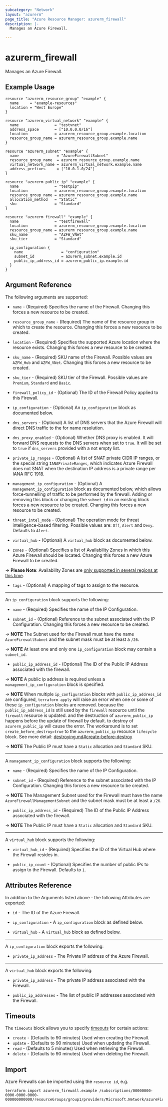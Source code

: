 ```yaml
---
subcategory: "Network"
layout: "azurerm"
page_title: "Azure Resource Manager: azurerm_firewall"
description: |-
  Manages an Azure Firewall.

---
```


# azurerm_firewall

Manages an Azure Firewall.

## Example Usage

```hcl
resource "azurerm_resource_group" "example" {
  name     = "example-resources"
  location = "West Europe"
}

resource "azurerm_virtual_network" "example" {
  name                = "testvnet"
  address_space       = ["10.0.0.0/16"]
  location            = azurerm_resource_group.example.location
  resource_group_name = azurerm_resource_group.example.name
}

resource "azurerm_subnet" "example" {
  name                 = "AzureFirewallSubnet"
  resource_group_name  = azurerm_resource_group.example.name
  virtual_network_name = azurerm_virtual_network.example.name
  address_prefixes     = ["10.0.1.0/24"]
}

resource "azurerm_public_ip" "example" {
  name                = "testpip"
  location            = azurerm_resource_group.example.location
  resource_group_name = azurerm_resource_group.example.name
  allocation_method   = "Static"
  sku                 = "Standard"
}

resource "azurerm_firewall" "example" {
  name                = "testfirewall"
  location            = azurerm_resource_group.example.location
  resource_group_name = azurerm_resource_group.example.name
  sku_name            = "AZFW_VNet"
  sku_tier            = "Standard"

  ip_configuration {
    name                 = "configuration"
    subnet_id            = azurerm_subnet.example.id
    public_ip_address_id = azurerm_public_ip.example.id
  }
}
```

## Argument Reference

The following arguments are supported:

* `name` - (Required) Specifies the name of the Firewall. Changing this forces a new resource to be created.

* `resource_group_name` - (Required) The name of the resource group in which to create the resource. Changing this forces a new resource to be created.

* `location` - (Required) Specifies the supported Azure location where the resource exists. Changing this forces a new resource to be created.

* `sku_name` - (Required) SKU name of the Firewall. Possible values are `AZFW_Hub` and `AZFW_VNet`. Changing this forces a new resource to be created.

* `sku_tier` - (Required) SKU tier of the Firewall. Possible values are `Premium`, `Standard` and `Basic`.

* `firewall_policy_id` - (Optional) The ID of the Firewall Policy applied to this Firewall.

* `ip_configuration` - (Optional) An `ip_configuration` block as documented below.

* `dns_servers` - (Optional) A list of DNS servers that the Azure Firewall will direct DNS traffic to the for name resolution.

* `dns_proxy_enabled` - (Optional) Whether DNS proxy is enabled. It will forward DNS requests to the DNS servers when set to `true`. It will be set to `true` if `dns_servers` provided with a not empty list.

* `private_ip_ranges` - (Optional) A list of SNAT private CIDR IP ranges, or the special string `IANAPrivateRanges`, which indicates Azure Firewall does not SNAT when the destination IP address is a private range per IANA RFC 1918.

* `management_ip_configuration` - (Optional) A `management_ip_configuration` block as documented below, which allows force-tunnelling of traffic to be performed by the firewall. Adding or removing this block or changing the `subnet_id` in an existing block forces a new resource to be created. Changing this forces a new resource to be created.

* `threat_intel_mode` - (Optional) The operation mode for threat intelligence-based filtering. Possible values are: `Off`, `Alert` and `Deny`. Defaults to `Alert`.

* `virtual_hub` - (Optional) A `virtual_hub` block as documented below.

* `zones` - (Optional) Specifies a list of Availability Zones in which this Azure Firewall should be located. Changing this forces a new Azure Firewall to be created.

-> **Please Note**: Availability Zones are [only supported in several regions at this time](https://docs.microsoft.com/azure/availability-zones/az-overview).

* `tags` - (Optional) A mapping of tags to assign to the resource.

---

An `ip_configuration` block supports the following:

* `name` - (Required) Specifies the name of the IP Configuration.

* `subnet_id` - (Optional) Reference to the subnet associated with the IP Configuration. Changing this forces a new resource to be created.

-> **NOTE** The Subnet used for the Firewall must have the name `AzureFirewallSubnet` and the subnet mask must be at least a `/26`.

-> **NOTE** At least one and only one `ip_configuration` block may contain a `subnet_id`.

* `public_ip_address_id` - (Optional) The ID of the Public IP Address associated with the firewall.

-> **NOTE** A public ip address is required unless a `management_ip_configuration` block is specified.

-> **NOTE** When multiple `ip_configuration` blocks with `public_ip_address_id` are configured, `terraform apply` will raise an error when one or some of these `ip_configuration` blocks are removed. because the `public_ip_address_id` is still used by the `firewall` resource until the `firewall` resource is updated. and the destruction of `azurerm_public_ip` happens before the update of firewall by default. to destroy of `azurerm_public_ip` will cause the error. The workaround is to set `create_before_destroy=true` to the `azurerm_public_ip` resource `lifecycle` block. See more detail: [destroying.md#create-before-destroy](https://github.com/hashicorp/terraform/blob/main/docs/destroying.md#create-before-destroy)

-> **NOTE** The Public IP must have a `Static` allocation and `Standard` SKU.

---

A `management_ip_configuration` block supports the following:

* `name` - (Required) Specifies the name of the IP Configuration.

* `subnet_id` - (Required) Reference to the subnet associated with the IP Configuration. Changing this forces a new resource to be created.

-> **NOTE** The Management Subnet used for the Firewall must have the name `AzureFirewallManagementSubnet` and the subnet mask must be at least a `/26`.

* `public_ip_address_id` - (Required) The ID of the Public IP Address associated with the firewall.

-> **NOTE** The Public IP must have a `Static` allocation and `Standard` SKU.

---

A `virtual_hub` block supports the following:

* `virtual_hub_id` - (Required) Specifies the ID of the Virtual Hub where the Firewall resides in.

* `public_ip_count` - (Optional) Specifies the number of public IPs to assign to the Firewall. Defaults to `1`.

## Attributes Reference

In addition to the Arguments listed above - the following Attributes are exported:

* `id` - The ID of the Azure Firewall.

* `ip_configuration` - A `ip_configuration` block as defined below.

* `virtual_hub` - A `virtual_hub` block as defined below.

---

A `ip_configuration` block exports the following:

* `private_ip_address` - The Private IP address of the Azure Firewall.

---

A `virtual_hub` block exports the following:

* `private_ip_address` - The private IP address associated with the Firewall.

* `public_ip_addresses` - The list of public IP addresses associated with the Firewall.

## Timeouts

The `timeouts` block allows you to specify [timeouts](https://www.terraform.io/language/resources/syntax#operation-timeouts) for certain actions:

* `create` - (Defaults to 90 minutes) Used when creating the Firewall.
* `update` - (Defaults to 90 minutes) Used when updating the Firewall.
* `read` - (Defaults to 5 minutes) Used when retrieving the Firewall.
* `delete` - (Defaults to 90 minutes) Used when deleting the Firewall.

## Import

Azure Firewalls can be imported using the `resource id`, e.g.

```shell
terraform import azurerm_firewall.example /subscriptions/00000000-0000-0000-0000-000000000000/resourceGroups/group1/providers/Microsoft.Network/azureFirewalls/testfirewall
```

